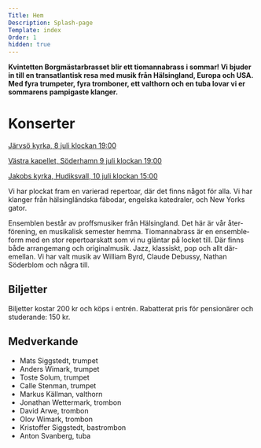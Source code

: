 ```yaml
---
Title: Hem
Description: Splash-page
Template: index
Order: 1
hidden: true
---
```



__Kvintetten Borgmästarbrasset blir ett tiomannabrass i sommar! Vi bjuder in till en
trans&shy;atlantisk resa med musik från Hälsingland, Europa och USA. Med fyra trumpeter,
fyra tromboner, ett valthorn och en tuba lovar vi er sommarens pampigaste klanger.__

# Konserter

[Järvsö kyrka, 8 juli klockan 19:00](?harga/jarvso)

[Västra kapellet, Söderhamn 9 juli klockan 19:00](?harga/soderhamn)

[Jakobs kyrka, Hudiksvall, 10 juli klockan 15:00](?harga/hudiksvall)

Vi har plockat fram en varierad repertoar, där det finns något
för alla. Vi har klanger från hälsing&shy;ländska fäbodar, engelska
katedraler, och New Yorks gator.

Ensemblen består av proffsmusiker från Hälsingl&shy;and. Det här är
vår åter&shy;förening, en musikalisk semester hemma.
Tiomanna&shy;brass är en ensemble&shy;form med en stor
repertoar&shy;skatt som vi nu gläntar på
locket till. Där finns både arrangemang och original&shy;musik.
Jazz, klassiskt, pop och allt där&shy;emellan. Vi har valt musik
av William Byrd, Claude Debussy, Nathan Söderblom och några till.

## Biljetter

Biljetter kostar 200 kr och köps i entrén. Rabatterat pris för
pensionärer och studerande: 150 kr.

## Medverkande

* Mats Siggstedt, trumpet
* Anders Wimark, trumpet
* Toste Solum, trumpet
* Calle Stenman, trumpet
* Markus Källman, valthorn
* Jonathan Wettermark, trombon
* David Arwe, trombon
* Olov Wimark, trombon
* Kristoffer Siggstedt, bastrombon
* Anton Svanberg, tuba
